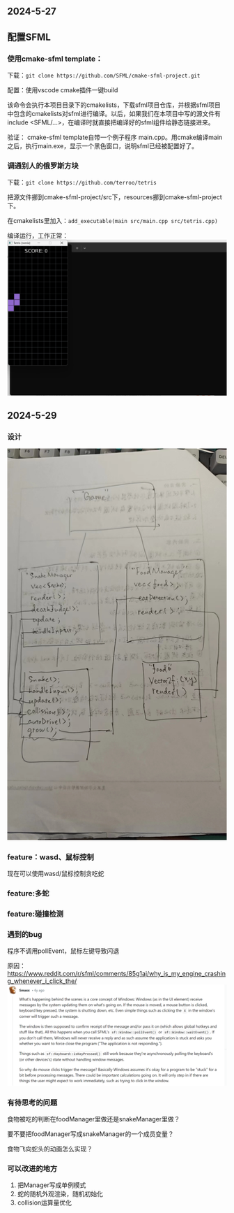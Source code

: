 ## 2024-5-27
## 配置SFML
### 使用cmake-sfml template：

下载：`git clone https://github.com/SFML/cmake-sfml-project.git`

配置：使用vscode cmake插件一键build

该命令会执行本项目目录下的cmakelists，下载sfml项目仓库，并根据sfml项目中包含的cmakelists对sfml进行编译。以后，如果我们在本项目中写的源文件有include <SFML/...>，在编译时就直接把编译好的sfml组件给静态链接进来。

验证：
cmake-sfml template自带一个例子程序 main.cpp。用cmake编译main之后，执行main.exe，显示一个黑色窗口，说明sfml已经被配置好了。

### 调通别人的俄罗斯方块
下载：`git clone https://github.com/terroo/tetris`

把源文件挪到cmake-sfml-project/src下，resources挪到cmake-sfml-project下。

在cmakelists里加入：`add_executable(main src/main.cpp src/tetris.cpp)`

编译运行，工作正常：![alt text](image.png)

## 2024-5-29
### 设计
![alt text](微信图片_20240529235847.jpg)
### feature：wasd、鼠标控制
现在可以使用wasd/鼠标控制贪吃蛇
### feature:多蛇
### feature:碰撞检测
### 遇到的bug
程序不调用pollEvent，鼠标左键导致闪退

原因：https://www.reddit.com/r/sfml/comments/85g1aj/why_is_my_engine_crashing_whenever_i_click_the/
![alt text](image-2.png)
### 有待思考的问题
食物被吃的判断在foodManager里做还是snakeManager里做？

要不要把foodManager写成snakeManager的一个成员变量？

食物飞向蛇头的动画怎么实现？
### 可以改进的地方
1. 把Manager写成单例模式
2. 蛇的随机外观渲染，随机初始化
3. collision运算量优化
